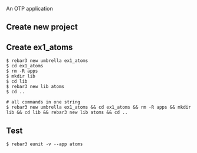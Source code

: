 An OTP application

Create new project
----	
Create ex1_atoms
----	
	$ rebar3 new umbrella ex1_atoms
	$ cd ex1_atoms
	$ rm -R apps
	$ mkdir lib
	$ cd lib
	$ rebar3 new lib atoms
	$ cd ..
	
	# all commands in one string
	$ rebar3 new umbrella ex1_atoms && cd ex1_atoms && rm -R apps && mkdir lib && cd lib && rebar3 new lib atoms && cd ..

Test
-----
	$ rebar3 eunit -v --app atoms
